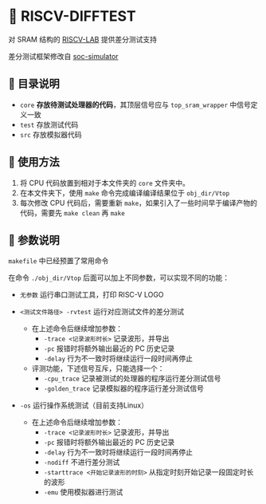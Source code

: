 # 🧬 RISCV-DIFFTEST

对 SRAM 结构的 [RISCV-LAB](https://code.educoder.net/ppg69fuwb/riscv-lab) 提供差分测试支持

差分测试框架修改自 [soc-simulator](https://github.com/cyyself/soc-simulator)

## 📑 目录说明

- `core` **存放待测试处理器的代码**，其顶层信号应与 `top_sram_wrapper` 中信号定义一致
- `test` 存放测试代码
- `src` 存放模拟器代码

## 🔨 使用方法

1. 将 CPU 代码放置到相对于本文件夹的 `core` 文件夹中。
2. 在本文件夹下，使用 `make` 命令完成编译编译结果位于 `obj_dir/Vtop`
3. 每次修改 CPU 代码后，需要重新 `make`，如果引入了一些时间早于编译产物的代码，需要先 `make clean` 再 `make`

## 🧪 参数说明

`makefile` 中已经预置了常用命令

在命令 `./obj_dir/Vtop` 后面可以加上不同参数，可以实现不同的功能：

- `无参数` 运行串口测试工具，打印 RISC-V LOGO
- `<测试文件路径> -rvtest` 运行对应测试文件的差分测试

  - 在上述命令后继续增加参数：
    - `-trace <记录波形时长>` 记录波形，并导出
    - `-pc` 报错时将额外输出最近的 PC 历史记录
    - `-delay` 行为不一致时将继续运行一段时间再停止
  - 评测功能，下述信号互斥，只能选择一个：
    - `-cpu_trace` 记录被测试的处理器的程序运行差分测试信号
    - `-golden_trace` 记录模拟器的程序运行差分测试信号
- `-os` 运行操作系统测试（目前支持Linux）

  - 在上述命令后继续增加参数：
    - `-trace <记录波形时长>` 记录波形，并导出
    - `-pc` 报错时将额外输出最近的 PC 历史记录
    - `-delay` 行为不一致时将继续运行一段时间再停止
    - `-nodiff` 不进行差分测试
    - `-starttrace <开始记录波形的时刻>` 从指定时刻开始记录一段固定时长的波形
    - `-emu` 使用模拟器进行测试
